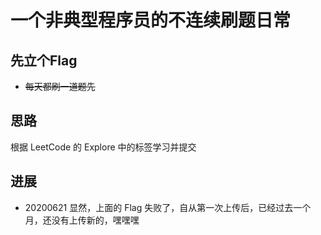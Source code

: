 # 一个非典型程序员的不连续刷题日常

## 先立个Flag

- ~~每天都刷一道题先~~

## 思路

根据 LeetCode 的 Explore 中的标签学习并提交

## 进展
- 20200621
显然，上面的 Flag 失败了，自从第一次上传后，已经过去一个月，还没有上传新的，嘿嘿嘿
